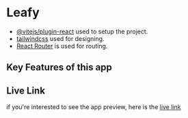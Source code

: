 # Leafy

- [@vitejs/plugin-react](https://github.com/vitejs/vite-plugin-react/blob/main/packages/plugin-react) used to setup the project.
- [tailwindcss](https://tailwindcss.com/) used for designing.
- [React Router](https://reactrouter.com/) is used for routing.

## Key Features of this app

## Live Link

if you're interested to see the app preview, here is the [live link]()
